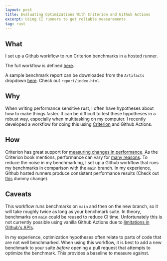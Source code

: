 ```yaml
---
layout: post
title: Evaluating Optimizations With Criterion and Github Actions
excerpt: Using CI runners to get reliable measurements
tag: rust
---
```


## What

I set up a Github workflow to run Criterion benchmarks in a hosted runner.

The full workflow is defined [here](https://github.com/szunami/criterion_demo/blob/main/.github/workflows/bench.yml).

A sample benchmark report can be downloaded from the `Artifacts` dropdown [here](https://github.com/szunami/criterion_demo/pull/1/checks). Check out `report/index.html`.

## Why

When writing performance sensitive rust, I often have hypotheses about how to make things faster. It can be difficult to test these hypotheses in a robust way, especially when multitasking on my computer. I recently developed a workflow for doing this using [Criterion](https://lib.rs/crates/criterion) and Github Actions.

## How

Criterion has great support for [measuring changes in performance](https://bheisler.github.io/criterion.rs/book/user_guide/command_line_output.html#change). As the Criterion book mentions, performance can vary for [many reasons](https://bheisler.github.io/criterion.rs/book/user_guide/command_line_output.html#a-note-of-caution). To reduce the noise in my benchmarking, I set up a Github workflow that runs my benchmarks in comparison with the `main` branch. In my experience, Github hosted runners produce consistent performance results (Check out [this](https://github.com/szunami/criterion_demo/pull/2/checks) dummy change).

## Caveats

This workflow runs benchmarks on `main` and then on the new branch, so it will take roughly twice as long as your benchmark suite. In theory, benchmarks on `main` could be reused to reduce CI time. Unfortunately this is not currently possible using vanilla Github Actions due to [limitations in Github's APIs](https://github.com/actions/download-artifact/issues/70).

In my experience, optimization hypotheses often relate to parts of code that are not well benchmarked. When using this workflow, it is best to add a new benchmark to your suite *before* opening a pull request that attempts to optimize the benchmark. This provides a baseline to measure against.
